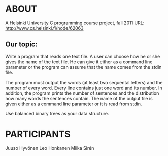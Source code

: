 ABOUT
====

A Helsinki University C programming course project, fall 2011
URL: http://www.cs.helsinki.fi/node/62063

Our topic:
----------

Write a program that reads one text file. A user can choose how he or
she gives the name of the text file. He can give it either as a
command line parameter or the program can assume that the name comes
from the stdin file.

The program must output the words (at least two sequental letters) and
the number of every word. Every line contains just one word and its
number.  In addition, the program prints the number of sentences and
the distribution how many words the sentences contain. The name of the
output file is given either as a command line parameter or it is read
from stdin.

Use balanced binary trees as your data structure.


PARTICIPANTS
============

Juuso Hyvönen
Leo Honkanen
Miika Sirén

